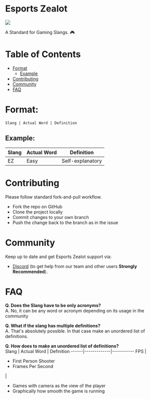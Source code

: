 # Esports Zealot

<p>
<img src="https://img.shields.io/badge/hacktoberfest-2020-ff69b4">
</p>

A Standard for Gaming Slangs. :video_game:

# Table of Contents

- [Format](#format)
  - [Example](#example)
- [Contributing](#contributing)
- [Community](#community)
- [FAQ](#faq)

# Format:

```
Slang | Actual Word | Definition
```

## Example:

Slang | Actual Word | Definition
------|-------------|-----------
EZ | Easy | Self-explanatory


# Contributing

Please follow standard fork-and-pull workflow.
- Fork the repo on GitHub
- Clone the project locally
- Commit changes to your own branch
- Push the change back to the branch as in the issue

# Community

Keep up to date and get Esports Zealot support via:<br>
- [Discord](https://discord.gg/42pvfZ2) (to get help from our team and other users **Strongly Recommended**).

# FAQ

**Q. Does the Slang have to be only acronyms?<br>**
A. No, it can be any word or acronym depending on its usage in the community

**Q. What if the slang has multiple definitions?<br>**
A. That's absolutely possible. In that case make an unordered list of definitions.

**Q. How does to make an unordered list of definitions?<br>**
Slang | Actual Word | Definition
------|-------------|-----------
FPS | <ul><li>First Person Shooter</li><li>Frames Per Second</li></ul> | <ul><li>Games with camera as the view of the player</li><li>Graphically how smooth the game is running</li></ul>
